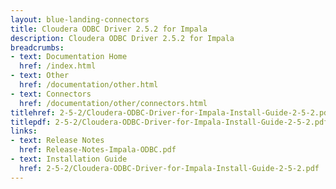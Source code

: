 ```yaml
---
layout: blue-landing-connectors
title: Cloudera ODBC Driver 2.5.2 for Impala
description: Cloudera ODBC Driver 2.5.2 for Impala
breadcrumbs:
- text: Documentation Home
  href: /index.html
- text: Other
  href: /documentation/other.html
- text: Connectors
  href: /documentation/other/connectors.html
titlehref: 2-5-2/Cloudera-ODBC-Driver-for-Impala-Install-Guide-2-5-2.pdf
titlepdf: 2-5-2/Cloudera-ODBC-Driver-for-Impala-Install-Guide-2-5-2.pdf
links:
- text: Release Notes
  href: Release-Notes-Impala-ODBC.pdf
- text: Installation Guide
  href: 2-5-2/Cloudera-ODBC-Driver-for-Impala-Install-Guide-2-5-2.pdf
---
```

